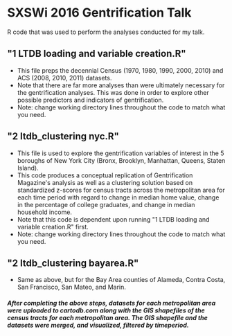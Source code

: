 # SXSWi 2016 Gentrification Talk
R code that was used to perform the analyses conducted for my talk.

## "1 LTDB loading and variable creation.R"
* This file preps the decennial Census (1970, 1980, 1990, 2000, 2010) and ACS (2008, 2010, 2011) datasets. 
* Note that there are far more analyses than were ultimately necessary for the gentrification analyses. This was done in order to explore other possible predictors and indicators of gentrification. 
* Note: change working directory lines throughout the code to match what you need.

## "2 ltdb_clustering nyc.R"
* This file is used to explore the gentrification variables of interest in the 5 boroughs of New York City (Bronx, Brooklyn, Manhattan, Queens, Staten Island). 
* This code produces a conceptual replication of Gentrification Magazine's analysis as well as a clustering solution based on standardized z-scores for census tracts across the metropolitan area for each time period with regard to change in median home value, change in the percentage of college graduates, and change in median household income. 
* Note that this code is dependent upon running "1 LTDB loading and variable creation.R" first. 
* Note: change working directory lines throughout the code to match what you need.

## "2 ltdb_clustering bayarea.R"
* Same as above, but for the Bay Area counties of Alameda, Contra Costa, San Francisco, San Mateo, and Marin.


##### After completing the above steps, datasets for each metropolitan area were uploaded to cartodb.com along with the GIS shapefiles of the census tracts for each metropolitan area. The GIS shapefile and the datasets were merged, and visualized, filtered by timeperiod.

